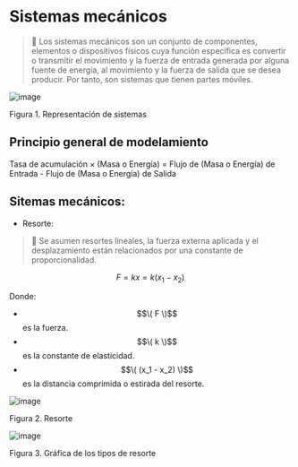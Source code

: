 # Sistemas mecánicos 
> 🔑 Los sistemas mecánicos son un conjunto de componentes, elementos o dispositivos físicos cuya función específica es convertir o transmitir el movimiento y la fuerza de entrada generada por alguna fuente de energía, al movimiento y la fuerza de salida que se desea producir. Por tanto, son sistemas que tienen partes móviles.

![image](https://github.com/user-attachments/assets/b709b76f-9a0b-42e8-9ae2-c3b98cc9705c)

Figura 1. Representación de sistemas 

## Principio general de modelamiento 
Tasa de acumulación × (Masa o Energía) = Flujo de (Masa o Energía) de Entrada - Flujo de (Masa o Energía) de Salida

## Sitemas mecánicos: 
* Resorte:
> 🔑 Se asumen resortes lineales, la fuerza externa aplicada y el desplazamiento están relacionados por una constante de proporcionalidad.

$$F = kx = k(x_1 - x_2)$$

Donde:
- $$\( F \)$$ es la fuerza.
- $$\( k \)$$ es la constante de elasticidad.
- $$\( (x_1 - x_2) \)$$ es la distancia comprimida o estirada del resorte.
  
![image](https://github.com/user-attachments/assets/ea767fdc-764c-4ba3-914a-dc28875ed51f)

Figura 2. Resorte

![image](https://github.com/user-attachments/assets/a1d73215-4af7-485c-a273-aae052e3a521)

Figura 3. Gráfica de los tipos de resorte 


